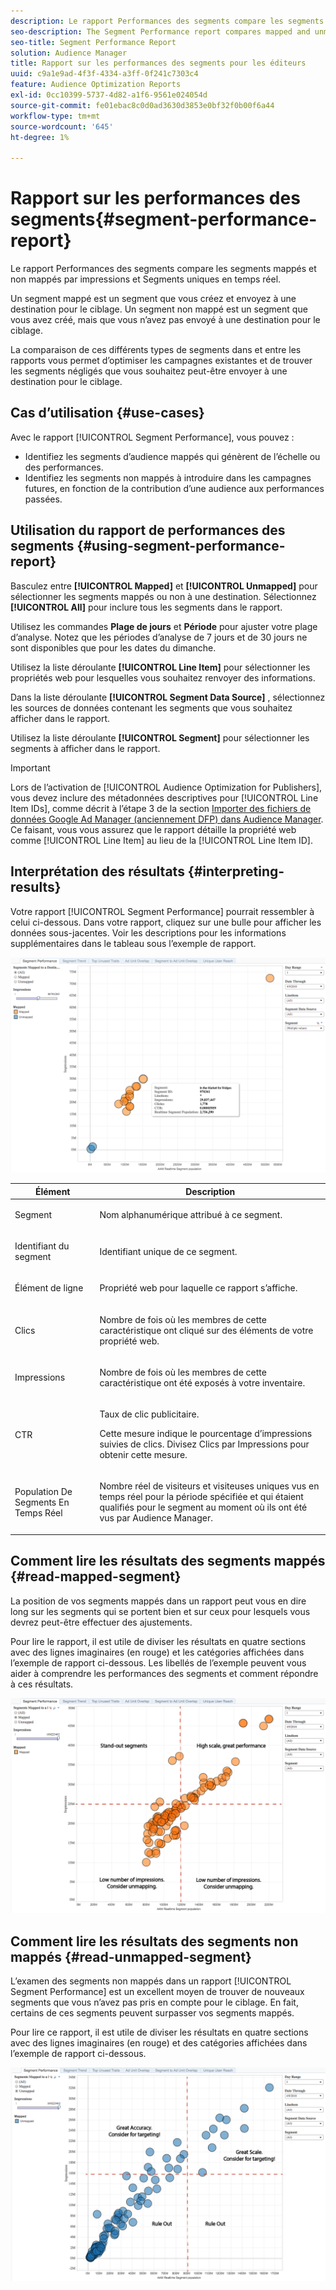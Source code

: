 ```yaml
---
description: Le rapport Performances des segments compare les segments mappés et non mappés par impressions et Segments uniques en temps réel. Un segment mappé est un segment que vous créez et envoyez à une destination pour le ciblage. Un segment non mappé est un segment que vous avez créé, mais que vous n’avez pas envoyé à une destination pour le ciblage. La comparaison de ces différents types de segments dans et entre les rapports vous permet d’optimiser les campagnes existantes et de trouver les segments négligés que vous souhaitez peut-être envoyer à une destination pour le ciblage.
seo-description: The Segment Performance report compares mapped and unmapped segments by impressions and Real-Time Segment Uniques. A mapped segment is a segment you create and send to a destination for targeting. An unmapped segment is a segment that you've created but have not sent to a destination for targeting. Comparing these different segment types within and between reports helps you optimize existing campaigns and find overlooked segments that you may want to send to a destination for targeting.
seo-title: Segment Performance Report
solution: Audience Manager
title: Rapport sur les performances des segments pour les éditeurs
uuid: c9a1e9ad-4f3f-4334-a3ff-0f241c7303c4
feature: Audience Optimization Reports
exl-id: 0cc10399-5737-4d82-a1f6-9561e024054d
source-git-commit: fe01ebac8c0d0ad3630d3853e0bf32f0b00f6a44
workflow-type: tm+mt
source-wordcount: '645'
ht-degree: 1%

---
```


# Rapport sur les performances des segments{#segment-performance-report}

Le rapport Performances des segments compare les segments mappés et non mappés par impressions et Segments uniques en temps réel.

Un segment mappé est un segment que vous créez et envoyez à une destination pour le ciblage. Un segment non mappé est un segment que vous avez créé, mais que vous n’avez pas envoyé à une destination pour le ciblage.

La comparaison de ces différents types de segments dans et entre les rapports vous permet d’optimiser les campagnes existantes et de trouver les segments négligés que vous souhaitez peut-être envoyer à une destination pour le ciblage.

## Cas d’utilisation {#use-cases}

Avec le rapport [!UICONTROL Segment Performance], vous pouvez :

* Identifiez les segments d’audience mappés qui génèrent de l’échelle ou des performances.
* Identifiez les segments non mappés à introduire dans les campagnes futures, en fonction de la contribution d’une audience aux performances passées.

## Utilisation du rapport de performances des segments {#using-segment-performance-report}

Basculez entre **[!UICONTROL Mapped]** et **[!UICONTROL Unmapped]** pour sélectionner les segments mappés ou non à une destination. Sélectionnez **[!UICONTROL All]** pour inclure tous les segments dans le rapport.

Utilisez les commandes **Plage de jours** et **Période** pour ajuster votre plage d’analyse. Notez que les périodes d’analyse de 7 jours et de 30 jours ne sont disponibles que pour les dates du dimanche.

Utilisez la liste déroulante **[!UICONTROL Line Item]** pour sélectionner les propriétés web pour lesquelles vous souhaitez renvoyer des informations.

Dans la liste déroulante **[!UICONTROL Segment Data Source]** , sélectionnez les sources de données contenant les segments que vous souhaitez afficher dans le rapport.

Utilisez la liste déroulante **[!UICONTROL Segment]** pour sélectionner les segments à afficher dans le rapport.

>[!IMPORTANT]
>
>Lors de l’activation de [!UICONTROL Audience Optimization for Publishers], vous devez inclure des métadonnées descriptives pour [!UICONTROL Line Item IDs], comme décrit à l’étape 3 de la section [Importer des fichiers de données Google Ad Manager (anciennement DFP) dans Audience Manager](../../../reporting/audience-optimization-reports/aor-publishers/import-dfp.md). Ce faisant, vous vous assurez que le rapport détaille la propriété web comme [!UICONTROL Line Item] au lieu de la [!UICONTROL Line Item ID].

## Interprétation des résultats {#interpreting-results}

Votre rapport [!UICONTROL Segment Performance] pourrait ressembler à celui ci-dessous. Dans votre rapport, cliquez sur une bulle pour afficher les données sous-jacentes. Voir les descriptions pour les informations supplémentaires dans le tableau sous l’exemple de rapport.

![](assets/publisher_segment_performance.png)

<table id="table_AFE2540583C34835B04584693ADFD26A"> 
 <thead> 
  <tr> 
   <th colname="col1" class="entry"> Élément </th> 
   <th colname="col2" class="entry"> Description </th> 
  </tr>
 </thead>
 <tbody> 
  <tr> 
   <td colname="col1"> <p>Segment </p> </td> 
   <td colname="col2"> <p>Nom alphanumérique attribué à ce segment. </p> </td> 
  </tr> 
  <tr> 
   <td colname="col1"> <p>Identifiant du segment </p> </td> 
   <td colname="col2"> <p>Identifiant unique de ce segment. </p> </td> 
  </tr> 
  <tr> 
   <td colname="col1"> <p>Élément de ligne </p> </td> 
   <td colname="col2"> <p>Propriété web pour laquelle ce rapport s’affiche. </p> </td> 
  </tr> 
  <tr> 
   <td colname="col1"> <p>Clics </p> </td> 
   <td colname="col2"> <p>Nombre de fois où les membres de cette caractéristique ont cliqué sur des éléments de votre propriété web. </p> </td> 
  </tr> 
  <tr> 
   <td colname="col1"> <p>Impressions </p> </td> 
   <td colname="col2"> <p>Nombre de fois où les membres de cette caractéristique ont été exposés à votre inventaire. </p> </td> 
  </tr> 
  <tr> 
   <td colname="col1"> <p>CTR </p> </td> 
   <td colname="col2"> <p>Taux de clic publicitaire. </p> <p>Cette mesure indique le pourcentage d’impressions suivies de clics. Divisez Clics par Impressions pour obtenir cette mesure. </p> </td> 
  </tr> 
  <tr> 
   <td colname="col1"> <p>Population De Segments En Temps Réel </p> </td> 
   <td colname="col2"> <p>Nombre réel de visiteurs et visiteuses uniques vus en temps réel pour la période spécifiée et qui étaient qualifiés pour le segment au moment où ils ont été vus par <span class="keyword"> Audience Manager</span>. </p> </td> 
  </tr> 
 </tbody> 
</table>

## Comment lire les résultats des segments mappés {#read-mapped-segment}

La position de vos segments mappés dans un rapport peut vous en dire long sur les segments qui se portent bien et sur ceux pour lesquels vous devrez peut-être effectuer des ajustements.

Pour lire le rapport, il est utile de diviser les résultats en quatre sections avec des lignes imaginaires (en rouge) et les catégories affichées dans l’exemple de rapport ci-dessous. Les libellés de l’exemple peuvent vous aider à comprendre les performances des segments et comment répondre à ces résultats.

![](assets/publisher_segment_performance_mapped.png)

## Comment lire les résultats des segments non mappés {#read-unmapped-segment}

L’examen des segments non mappés dans un rapport [!UICONTROL Segment Performance] est un excellent moyen de trouver de nouveaux segments que vous n’avez pas pris en compte pour le ciblage. En fait, certains de ces segments peuvent surpasser vos segments mappés.

Pour lire ce rapport, il est utile de diviser les résultats en quatre sections avec des lignes imaginaires (en rouge) et des catégories affichées dans l’exemple de rapport ci-dessous.

![](assets/publisher_segment_performance_unmapped.png)
